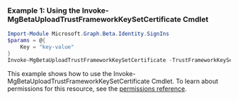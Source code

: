 ### Example 1: Using the Invoke-MgBetaUploadTrustFrameworkKeySetCertificate Cmdlet
```powershell
Import-Module Microsoft.Graph.Beta.Identity.SignIns
$params = @{
	Key = "key-value"
}
Invoke-MgBetaUploadTrustFrameworkKeySetCertificate -TrustFrameworkKeySetId $trustFrameworkKeySetId -BodyParameter $params
```
This example shows how to use the Invoke-MgBetaUploadTrustFrameworkKeySetCertificate Cmdlet.
To learn about permissions for this resource, see the [permissions reference](/graph/permissions-reference).
